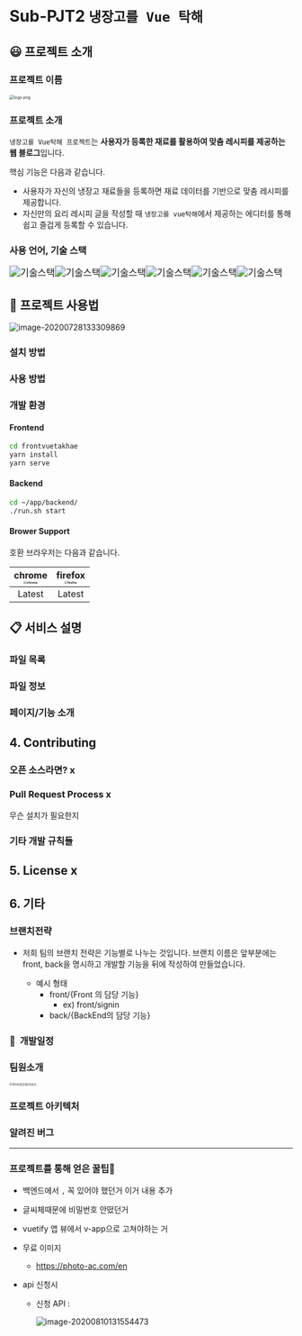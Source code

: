 # Sub-PJT2 `냉장고를 Vue 탁해`

## :smiley: 프로젝트 소개 

### 프로젝트 이름

<img src="https://user-images.githubusercontent.com/60081201/88865312-83417100-d242-11ea-9cc2-c83c84303b21.png" alt="logo png" style="zoom:50%;" />

### 프로젝트 소개

`냉장고를 Vue탁해 프로젝트`는 **사용자가 등록한 재료를 활용하여 맞춤 레시피를 제공하는 웹 블로그**입니다.

핵심 기능은 다음과 같습니다.

- 사용자가 자신의 냉장고 재료들을 등록하면 재료 데이터를 기반으로 맞춤 레시피를 제공합니다.
- 자신만의 요리 레시피 글을 작성할 때 `냉장고를 vue탁해`에서 제공하는 에디터를 통해 쉽고 즐겁게 등록할 수 있습니다.



### 사용 언어, 기술 스택

<img src="https://img.shields.io/badge/platform-Web-yellow" alt="기술스택" style="zoom:120%;" /><img src="https://img.shields.io/badge/framework-Vue.js-green" alt="기술스택" style="zoom:120%;" /><img src="https://img.shields.io/badge/database-MySQL-yellowgreen" alt="기술스택" style="zoom:120%;" /><img src="https://img.shields.io/badge/backend-Springboot-ff69b4" alt="기술스택" style="zoom:120%;" /><img src="https://img.shields.io/badge/server-AWS-9cf" alt="기술스택" style="zoom:120%;" /><img src="https://img.shields.io/badge/language-Java, JavaScript, Python-important" alt="기술스택" style="zoom:120%;" />





## :key: 프로젝트 사용법

![image-20200728133309869](C:\Users\multicampus\AppData\Roaming\Typora\typora-user-images\image-20200728133309869.png)

### 설치 방법



### 사용 방법



### 개발 환경

#### Frontend

```bash
cd frontvuetakhae
yarn install
yarn serve
```

#### Backend

```bash
cd ~/app/backend/
./run.sh start
```



#### Brower Support

호환 브라우저는 다음과 같습니다.

| chrome<br /><img src="https://user-images.githubusercontent.com/60081201/88929957-cab51500-d2b5-11ea-98aa-013452b4eec4.PNG" alt="chrome" style="zoom: 33%;" /> | firefox<br /><img src="https://user-images.githubusercontent.com/60081201/88929960-cbe64200-d2b5-11ea-8399-c54eac3ea214.PNG" alt="firefox" style="zoom:33%;" /> |
| :----------------------------------------------------------: | :----------------------------------------------------------: |
|                            Latest                            |                            Latest                            |



## :clipboard: 서비스 설명

### 파일 목록



### 파일 정보



### 페이지/기능 소개



## 4. Contributing

### 오픈 소스라면? x

### Pull Request Process x

무슨 설치가 필요한지

### 기타 개발 규칙들



## 5. License x



## 6. 기타

### 브랜치전략

- 저희 팀의 브랜치 전략은 기능별로 나누는 것입니다. 브랜치 이름은 앞부분에는 front, back을 명시하고 개발할 기능을 뒤에 작성하여 만들었습니다.

  - 예시 형태
    - front/{Front 의 담당 기능}
      - ex) front/signin
    - back/{BackEnd의 담당 기능}

### :calendar: ​ 개발일정

### 팀원소개

<img src="https://user-images.githubusercontent.com/60081201/88927797-ecf96380-d2b2-11ea-8347-550fe89453cb.PNG" alt="전자파컴공레인저표지" style="zoom: 33%;" />








### 프로젝트 아키텍처 

### 알려진 버그

---



### 프로젝트를 통해 얻은 꿀팁:pushpin: 

- 백엔드에서 `,` 꼭 있어야 했던거 이거 내용 추가

- 글씨체때문에 비밀번호 안떴던거

- vuetify 앱 뷰에서 v-app으로 고쳐야하는 거

- 무료 이미지

  - https://photo-ac.com/en

- api 신청시

  - 신청 API : 

    ![image-20200810131554473](C:\Users\multicampus\AppData\Roaming\Typora\typora-user-images\image-20200810131554473.png)





